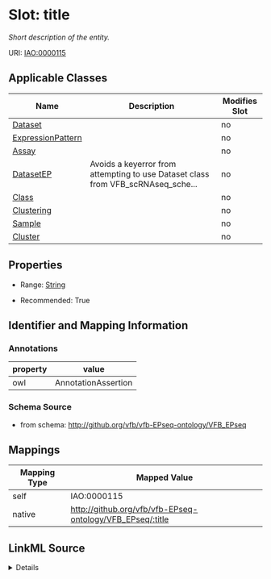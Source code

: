 

# Slot: title


_Short description of the entity._





URI: [IAO:0000115](http://purl.obolibrary.org/obo/IAO_0000115)



<!-- no inheritance hierarchy -->





## Applicable Classes

| Name | Description | Modifies Slot |
| --- | --- | --- |
| [Dataset](Dataset.md) |  |  no  |
| [ExpressionPattern](ExpressionPattern.md) |  |  no  |
| [Assay](Assay.md) |  |  no  |
| [DatasetEP](DatasetEP.md) | Avoids a keyerror from attempting to use Dataset class from VFB_scRNAseq_sche... |  no  |
| [Class](Class.md) |  |  no  |
| [Clustering](Clustering.md) |  |  no  |
| [Sample](Sample.md) |  |  no  |
| [Cluster](Cluster.md) |  |  no  |







## Properties

* Range: [String](String.md)

* Recommended: True





## Identifier and Mapping Information





### Annotations

| property | value |
| --- | --- |
| owl | AnnotationAssertion |



### Schema Source


* from schema: http://github.org/vfb/vfb-EPseq-ontology/VFB_EPseq




## Mappings

| Mapping Type | Mapped Value |
| ---  | ---  |
| self | IAO:0000115 |
| native | http://github.org/vfb/vfb-EPseq-ontology/VFB_EPseq/:title |




## LinkML Source

<details>
```yaml
name: title
annotations:
  owl:
    tag: owl
    value: AnnotationAssertion
description: Short description of the entity.
from_schema: http://github.org/vfb/vfb-EPseq-ontology/VFB_EPseq
rank: 1000
slot_uri: IAO:0000115
alias: title
domain_of:
- Class
range: string
recommended: true

```
</details>